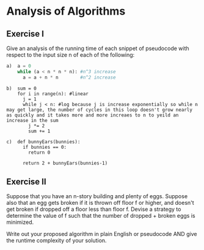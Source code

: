 # Analysis of Algorithms

## Exercise I

Give an analysis of the running time of each snippet of
pseudocode with respect to the input size n of each of the following:

```python
a)  a = 0
    while (a < n * n * n): #n^3 increase
      a = a + n * n        #n^2 increase
```


```
b)  sum = 0
    for i in range(n): #linear
      j = 1
      while j < n: #log because j is increase exponentially so while n may get large, the number of cycles in this loop doesn't grow nearly as quickly and it takes more and more increaes to n to yeild an increase in the sum
        j *= 2
        sum += 1
```

```
c)  def bunnyEars(bunnies):
      if bunnies == 0:
        return 0

      return 2 + bunnyEars(bunnies-1)
```

## Exercise II

Suppose that you have an n-story building and plenty of eggs. Suppose also that an egg gets broken if it is thrown off floor f or higher, and doesn't get broken if dropped off a floor less than floor f. Devise a strategy to determine the value of f such that the number of dropped + broken eggs is minimized.

Write out your proposed algorithm in plain English or pseudocode AND give the runtime complexity of your solution.
